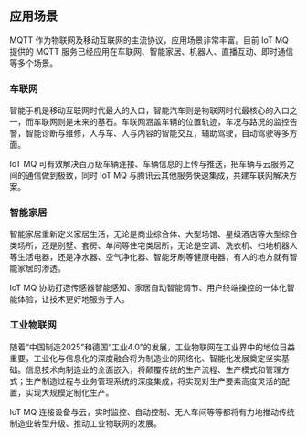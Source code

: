 ## 应用场景
MQTT 作为物联网及移动互联网的主流协议，应用场景非常丰富。目前 IoT MQ 提供的 MQTT 服务已经应用在车联网、智能家居、机器人、直播互动、即时通信等多个场景。
### 车联网
智能手机是移动互联网时代最大的入口，智能汽车则是物联网时代最核心的入口之一，而车联网则是未来的基石。车联网涵盖车辆的位置轨迹，车况与路况的监控告警，智能诊断与维修，人与车、人与内容的智能交互，辅助驾驶，自动驾驶等多方面。

IoT MQ 可有效解决百万级车辆连接、车辆信息的上传与推送，把车辆与云服务之间的通信做到极致，同时 IoT MQ 与腾讯云其他服务快速集成，共建车联网解决方案。
### 智能家居
智能家居重新定义家居生活，无论是商业综合体、大型场馆、星级酒店等大型综合类场所，还是别墅、套房、单间等住宅类居所，无论是空调、洗衣机、扫地机器人等生活电器，还是净水器、空气净化器、智能牙刷等健康电器，有人的地方就有智能家居的渗透。

IoT MQ 协助打造传感器智能感知、家居自动智能调节、用户终端操控的一体化智能体验，让技术更好地服务于人。
### 工业物联网
随着“中国制造2025”和德国“工业4.0”的发展，工业物联网在工业界中的地位日益重要，工业化与信息化的深度融合将为制造业的网络化、智能化发展奠定坚实基础。信息技术向制造业的全面嵌入，将颠覆传统的生产流程、生产模式和管理方式；生产制造过程与业务管理系统的深度集成，将实现对生产要素高度灵活的配置，实现大规模定制化生产。

IoT MQ 连接设备与云，实时监控、自动控制、无人车间等等都将有力地推动传统制造业转型升级、推动工业物联网的发展。
